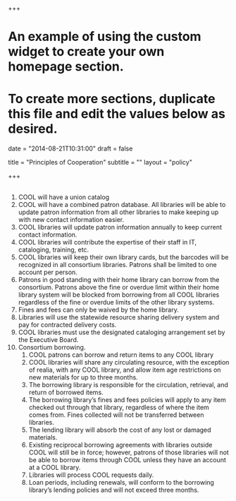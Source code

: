 +++
# An example of using the custom widget to create your own homepage section.
# To create more sections, duplicate this file and edit the values below as desired.

date = "2014-08-21T10:31:00"
draft = false

title = "Principles of Cooperation"
subtitle = ""
layout = "policy"

+++
<br/>
<br/>

1. COOL will have a union catalog
2. COOL will have a combined patron database. All libraries will be able to update patron information from all other libraries to make keeping up with new contact information easier.
3. COOL libraries will update patron information annually to keep current contact information.
4. COOL libraries will contribute the expertise of their staff in IT, cataloging, training, etc.
5. COOL libraries will keep their own library cards, but the barcodes will be recognized in all consortium libraries. Patrons shall be limited to one account per person.
6. Patrons in good standing with their home library can borrow from the consortium. Patrons above the fine or overdue limit within their home library system will be blocked from borrowing from all COOL libraries regardless of the fine or overdue limits of the other library systems.
7. Fines and fees can only be waived by the home library.
8. Libraries will use the statewide resource sharing delivery system and pay for contracted delivery costs.
9. COOL libraries must use the designated cataloging arrangement set by the Executive Board.
10. Consortium borrowing.
	1. COOL patrons can borrow and return items to any COOL library
	2. COOL libraries will share any circulating resource, with the exception of realia, with any COOL library, and allow item age restrictions on new materials for up to three months.
	3. The borrowing library is responsible for the circulation, retrieval, and return of borrowed items.
	4. The borrowing library’s fines and fees policies will apply to any item checked out through that library, regardless of where the item comes from. Fines collected will not be transferred between libraries.
	5. The lending library will absorb the cost of any lost or damaged materials.
	6. Existing reciprocal borrowing agreements with libraries outside COOL will still be in force; however, patrons of those libraries will not be able to borrow items through COOL unless they have an account at a COOL library.
	7. Libraries will process COOL requests daily.
	8. Loan periods, including renewals, will conform to the borrowing library’s lending policies and will not exceed three months. 
